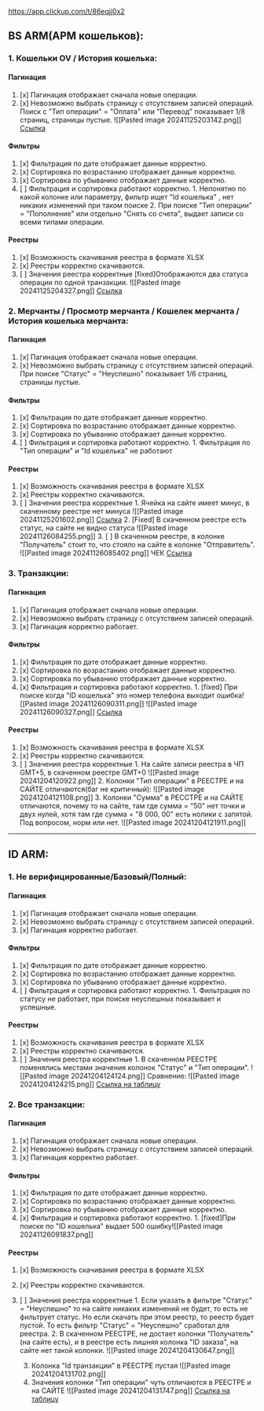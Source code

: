 https://app.clickup.com/t/86eqjj0x2
## BS ARM(АРМ кошельков):
### 1. Кошельки OV / История кошелька:
#### Пагинация 
1. [x] Пагинация отображает сначала новые операции.
2. [x] Невозможно выбрать страницу с отсутствием записей операций.
       Поиск с "Тип операции" = "Оплата" или "Перевод" показывает 1/8 страниц, страницы пустые. 
       ![[Pasted image 20241125203142.png]]
       [Ссылка](https://onevision-dev.wallet-business-service-arm.onevisionpay.com/wallets/3ff4c658-f28b-4d30-bdc9-65abb9644149/history?dateStart=2021-11-25&dateEnd=2024-11-25&page=1&status=success&type=pay&sort=created_at&sort_from=asc)

#### Фильтры
1. [x] Фильтрация по дате отображает данные корректно.
2. [x] Сортировка по возрастанию отображает данные корректно.
3. [x] Сортировка по убыванию отображает данные корректно.
4. [ ]  Фильтрация и сортировка работают корректно.
       1. Непонятно по какой колонке или параметру, фильтр ищет "Id кошелька" , нет никаких изменений при таком поиске
       2. При поиске "Тип операции" = "Пополнение" или отдельно "Снять со счета", выдает записи со всеми типами операции. 
  
#### Реестры
1. [x] Возможность скачивания реестра в формате XLSX
2. [x] Реестры корректно скачиваются.
3. [ ] Значения реестра корректные
       [fixed]Отображаются два статуса операции по одной транзакции. 
       ![[Pasted image 20241125204327.png]]
       [Ссылка](https://onevision-dev.wallet-business-service-arm.onevisionpay.com/wallets/3ff4c658-f28b-4d30-bdc9-65abb9644149/history?dateStart=2021-11-25&dateEnd=2024-11-25&page=1&type=refill&sort=created_at&sort_from=asc)


### 2. Мерчанты / Просмотр мерчанта / Кошелек мерчанта /  История кошелька мерчанта:
#### Пагинация
1. [x] Пагинация отображает сначала новые операции.
2. [x] Невозможно выбрать страницу с отсутствием записей операций.
       При поиске "Статус" = "Неуспешно" показывает 1/6 страниц, страницы пустые. 
#### Фильтры
1. [x] Фильтрация по дате отображает данные корректно.
2. [x] Сортировка по возрастанию отображает данные корректно.
3. [x] Сортировка по убыванию отображает данные корректно.
4. [ ] Фильтрация и сортировка работают корректно.
       1. Фильтрация по "Тип операции" и "Id кошелька" не работают

#### Реестры
1. [x] Возможность скачивания реестра в формате XLSX
3. [x] Реестры корректно скачиваются.
4. [ ] Значения реестра корректные
       1. Ячейка на сайте имеет минус, в скаченному реестре нет минуса
       ![[Pasted image 20241125201602.png]]
       [Ссылка](https://onevision-dev.wallet-business-service-arm.onevisionpay.com/merchants/2/wallets/fdeda041-09d3-4ad5-aa85-66aa37240ba5/history?dateStart=2024-10-22&dateEnd=2024-10-22&page=1&sort=created_at&sort_from=desc&phone=fdeda041-09d3-4ad5-aa85-66aa37240ba5)
    2. [Fixed] В скаченном реестре есть статус, на сайте не видно статуса
       ![[Pasted image 20241126084255.png]]
       3. [ ] В скаченном реестре, в колонке "Получатель" стоит то, что стояло на сайте в колонке "Отправитель". ![[Pasted image 20241126085402.png]]  ЧЕК [Ссылка](https://onevision-dev.wallet-business-service-arm.onevisionpay.com/merchants/2/wallets/fdeda041-09d3-4ad5-aa85-66aa37240ba5/history?dateStart=2023-11-26&dateEnd=2024-11-26&page=1&sort=created_at&sort_from=desc)
       


### 3. Транзакции:
#### Пагинация
1. [x] Пагинация отображает сначала новые операции.
2. [x] Невозможно выбрать страницу с отсутствием записей операций.
3. [x] Пагинация корректно работает.
#### Фильтры
1. [x] Фильтрация по дате отображает данные корректно.
2. [x] Сортировка по возрастанию отображает данные корректно.
3. [x] Сортировка по убыванию отображает данные корректно.
4. [x] Фильтрация и сортировка работают корректно.
       1. [fixed] При поиске когда "ID кошелька" это номер телефона выходит ошибка![[Pasted image 20241126090311.png]] ![[Pasted image 20241126090327.png]] [Ссылка](https://onevision-dev.wallet-business-service-arm.onevisionpay.com/registry?date_to=2024-11-26&date_from=2021-11-26&sort=date&sort_from=desc&page=5)
#### Реестры
1. [x] Возможность скачивания реестра в формате XLSX
3. [x] Реестры корректно скачиваются.
4. [ ] Значения реестра корректные
       1. На сайте записи реестра в ЧП GMT+5, в скаченном реестре GMT+0 
          ![[Pasted image 20241204120922.png]]
      2. Колонки "Тип операции" в РЕЕСТРЕ и на САЙТЕ отличаются(баг не критичный):
         ![[Pasted image 20241204121108.png]]
     3. Колонки "Сумма" в РЕССТРЕ и на САЙТЕ отличаются, почему то на сайте, там где сумма = "50" нет точки и двух нулей, хотя там где сумма = "8 000, 00" есть нолики с запятой. Под вопросом, норм или нет.
        ![[Pasted image 20241204121911.png]]


---
## ID ARM:
### 1. Не верифицированные/Базовый/Полный:
#### Пагинация
1. [x] Пагинация отображает сначала новые операции.
2. [x] Невозможно выбрать страницу с отсутствием записей операций.
3. [x] Пагинация корректно работает.
#### Фильтры
1. [x] Фильтрация по дате отображает данные корректно.
2. [x] Сортировка по возрастанию отображает данные корректно.
3. [x] Сортировка по убыванию отображает данные корректно.
4. [ ] Фильтрация и сортировка работают корректно.
       1. Фильтрация по статусу не работает, при поиске неуспешных показывает и успешные.

#### Реестры
1. [x] Возможность скачивания реестра в формате XLSX
2. [x] Реестры корректно скачиваются.
3. [ ] Значения реестра корректные
       1. В скаченном РЕЕСТРЕ поменялись местами значения колонок "Статус" и "Тип операции".
          ![[Pasted image 20241204124124.png]]
          Сравнение:
		  ![[Pasted image 20241204124215.png]] [Ссылка на таблицу](https://docs.google.com/spreadsheets/d/1vRMjs_jYiqrbVaJXfDYcVMLVLwsmnu_IX5dxDJCO5c0/edit?gid=0#gid=0) 

### 2. Все транзакции:
#### Пагинация
1. [x] Пагинация отображает сначала новые операции.
2. [x] Невозможно выбрать страницу с отсутствием записей операций.
3. [x] Пагинация корректно работает.
#### Фильтры
1. [x] Фильтрация по дате отображает данные корректно.
2. [x] Сортировка по возрастанию отображает данные корректно.
3. [x] Сортировка по убыванию отображает данные корректно.
4. [x] Фильтрация и сортировка работают корректно.
       1. [fixed]При поиске по "ID кошелька" выдает 500 ошибку![[Pasted image 20241126091837.png]]
#### Реестры
1. [x] Возможность скачивания реестра в формате XLSX
3. [x] Реестры корректно скачиваются.
4. [ ] Значения реестра корректные
       1. Если указать в фильтре "Статус" = "Неуспешно" то на сайте никаких изменений не будет, то есть не фильтрует статус. Но если скачать при этом реестр, то реестр будет пустой. То есть фильтр "Статус" = "Неуспешно" сработал для реестра.
       2. В скаченном РЕЕСТРЕ, не достает колонки "Получатель"(на сайте есть), и в реестре есть лишняя колонка "ID заказа", на сайте нет такой колонки.
          ![[Pasted image 20241204130647.png]]
          
      3. Колонка "Id транзакции" в РЕЕСТРЕ пустая
         ![[Pasted image 20241204131702.png]]
     4. Значения колонки "Тип операции" чуть отличаются в РЕЕСТРЕ и на САЙТЕ
        ![[Pasted image 20241204131747.png]]
    [Ссылка на таблицу](https://docs.google.com/spreadsheets/d/1LesRcT2-8itrwOUoVKA3W4476b6pESOaWnBGXmzzS94/edit?gid=0#gid=0)
        

